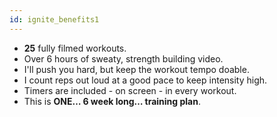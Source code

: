 ```yaml
---
id: ignite_benefits1
---
```


- **25** fully filmed workouts.
- Over 6 hours of sweaty, strength building video.
- I'll push you hard, but keep the workout tempo doable.
- I count reps out loud at a good pace to keep intensity high.
- Timers are included - on screen - in every workout.
- This is **ONE… 6 week long… training plan**.

